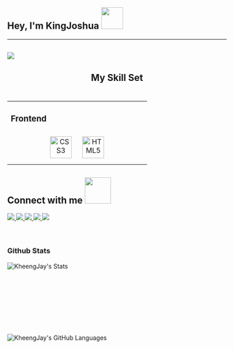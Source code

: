 <h2>Hey, I'm KingJoshua <img src="https://media.giphy.com/media/12oufCB0MyZ1Go/giphy.gif" width="50"> </h2>
<hr>

<h2><img src="https://readme-typing-svg.herokuapp.com?color=1280E9&lines=Front+End+Website+Designer;A+Passionate+Learner!"></h2>
<h2 align="center"> My Skill Set <br> <br>

<table align="center" width="100%"><tr><td valign="top" width="50%"></h2>

### Frontend  
<div align="center">  
<img style="margin: 10px" src="https://profilinator.rishav.dev/skills-assets/css3-original-wordmark.svg" alt="CSS3" height="50" />  
<img style="margin: 10px" src="https://profilinator.rishav.dev/skills-assets/html5-original-wordmark.svg" alt="HTML5" height="50" />  
</td></tr></table>
   
<h2> Connect with me <img src="https://media.giphy.com/media/LnQjpWaON8nhr21vNW/giphy.gif" width="60"> </h2>
 <a href= "https://wa.link/rc6zeu"> <img src = "https://img.shields.io/badge/WhatsApp-25D366?style=for-the-badge&logo=whatsapp&logoColor=white"> </a>
 <a href= "https://www.facebook.com/kheeng.jhay"> <img src = "https://img.shields.io/badge/Facebook-1877F2?style=for-the-badge&logo=facebook&logoColor=white"> </a>
 <a href= "https://twitter.com/kheengjhay__"> <img src = "https://img.shields.io/badge/Twitter-1DA1F2?style=for-the-badge&logo=twitter&logoColor=white"> </a>
 <a href= "https://www.linkedin/in/kingjay"> <img src = "https://img.shields.io/badge/LinkedIn-0077B5?style=for-the-badge&logo=linkedin&logoColor=white"> </a>
  <a href= "https://www.instagram.com/kheeng_jhay"> <img src = "https://img.shields.io/badge/Instagram-E4405F?style=for-the-badge&logo=instagram&logoColor=white"> </a>
<br> <br> <br>

### Github Stats 

<img align="left" alt="KheengJay's Stats" src="https://readme-stats-envoy-vc.vercel.app/api?username=KheengJhay&show_icons=true&theme=dark" /> 

<br> <br> <br> <br>



<br> <br> <br> <br>

<img align="left" alt="KheengJay's GitHub Languages" src="https://github-readme-stats.vercel.app/api/top-langs/?username=KheengJhay&theme=blue-green" />

<br>
<br>



<br>
